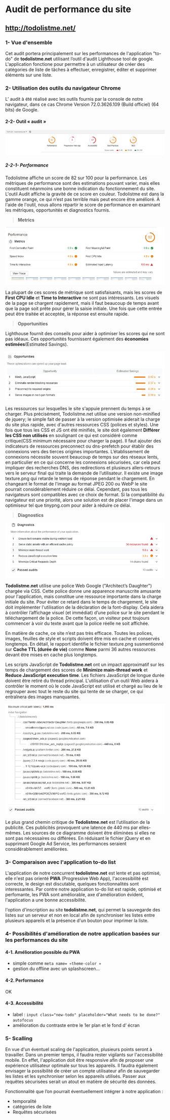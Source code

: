 # Audit de performance du site
## http://todolistme.net/

### 1- Vue d'ensemble

Cet audit portera principalement sur les performances de l'application "to-do" de __todolistme.net__ utilisant l’outil d'audit Lighthouse tool de google. 
L'application fonctione pour permettre à un utilisateur de créer des catégories de liste de tâches à effectuer, enregistrer, éditer et supprimer éléments sur une liste.

### 2- Utilisation des outils du navigateur Chrome
L’ audit à été réalisé avec les outils fournis par la console de notre navigateur, dans ce cas Chrome Version 72.0.3626.109 (Build officiel) (64 bits) de Google.

#### 2-2- Outil « audit »

![img](audit_todolistme.png)

##### 2-2-1- Performance

Todolistme affiche un score de 82 sur 100 pour la performance. 
Les métriques de performance sont des estimations pouvant varier, mais elles constituent néanmoins une bonne indication du fonctionnement du site.
L'outil Audit affiche la gravité de ce score en couleur. 
Todolistme est dans la gamme orange, ce qui n’est pas terrible mais peut encore être amélioré.
À l'aide de l'outil, nous allons répartir le score de performance en examinant les métriques, opportunités et diagnostics fournis.

> __Metrics__

![img](audit_perfomance_metrics.png)

La plupart de ces scores de métrique sont satisfaisants, mais les scores de __First CPU Idle__ et __Time to Interactive__ ne sont pas intéressants.
Les visuels de la page se chargent rapidement, mais il faut beaucoup de temps avant que la page soit prête pour gérer la saisie initiale.
Une fois que cette entrée peut être traitée et acceptée, la réponse est ensuite rapide.

> __Opportunities__

Lighthouse fournit des conseils pour aider à optimiser les scores qui ne sont pas idéaux.
Ces opportunités fournissent également des __économies estimées__(Estimated Savings).

![img](audit_perfomance_opportunites.png)

Les ressources sur lesquelles le site s'appuie prennent du temps à se charger.
Plus précisément, Todolistme.net utilise une version non-minified de jquery; le simple fait de passer à la version optimisée aiderait la charge du site plus rapide, avec d'autres ressources CSS (polices et styles).
Une fois que tous les CSS et JS ont été minifiés, le site doit également __Différer les CSS non utilisés__ en soulignant ce qui est considéré comme critique(CSS minimum nécessaire pour charger la page).
Il faut ajouter des indicateurs de ressources preconnect ou dns-prefetch pour établir des connexions vers des tierces origines importantes.
L’établissement de connexions nécessite souvent beaucoup de temps sur des réseaux lents, en particulier en ce qui concerne les connexions sécurisées, car cela peut impliquer des recherches DNS, des redirections et plusieurs allers-retours vers le serveur final qui traite la demande de l’utilisateur.
Il existe une image texture.png qui retarde le temps de réponse pendant le chargement. 
En changeant le format de l'image au format JPEG 200 ou WebP le site pourrait considérablement réduire ce délai. 
Cependant, pas tous les navigateurs sont compatibles avec ce choix de format. 
Si la compatibilité du navigateur est une priorité, alors une solution est de placer l'image dans un optimiseur tel que tinypng.com pour aider à réduire ce délai.

> __Diagnostics__

![img](audit_perfomance_diagnostics.png)

__Todolistme.net__ utilise une police Web Google ("Architect’s Daughter") chargée via CSS.
Cette police donne une apparence manuscrite amusante pour l'application, mais constitue une ressource importante dans la charge initiale du site.
Pour éviter ce retard dans le temps de chargement, le site doit implémenter l'utilisation de la déclaration de la font-display.
Cela aidera à contrôler l’affichage visuel (et immédiat) d’une police sur le site pendant le téléchargement de la police.
De cette façon, un visiteur peut toujours commencer à voir du texte avant que la police réelle ne soit affichée.

En matière de cache, ce site n’est pas très efficace.
Toutes les polices, images, feuilles de style et scripts doivent être mis en cache et conservés longtemps.
En détail, le rapport identifie le fichier texture.png susmentionné sur __Cache TTL (durée de vie)__ comme __None__ parmi 36 autres ressources devant être mises en cache plus longtemps.

Les scripts JavaScript de __Todolistme.net__ ont un impact approximatif sur les temps de chargement des scores de __Minimize main-thread work__ et __Reduce JavaScript execution time__. Les fichiers JavaScript de longue durée doivent être retiré du thread principal. L'utilisation d'un outil Web aidera à contrôler le moment où le code JavaScript est utilisé et chargé au lieu de le regrouper avec tout le reste du site qui tente de se charger, ce qui entraînera des images manquantes.

![img](audit_perfomance_diagnostics_path.png)

Le plus grand chemin critique de __Todolistme.net__ est l’utilisation de la publicité. Ces publicités provoquent une latence de 440 ms par elles-mêmes. Les sources de ce diagramme doivent être éliminées si elles ne sont pas nécessaires ou différées.
En réduisant le fichier jQuery et en supprimant Google Ad Service, les performances seraient considérablement améliorées.

### 3- Comparaison avec l'application to-do list

L'application de notre concurrent __todolistme.net__ est lente et pas optimisé, elle n'est pas orienté __PWA__ (Progressive Web App), l'accessibilité est correcte, le design est discutable, quelques fonctionnalités sont interessantes. Par contre notre application to-do list est rapide, optimisé et perfomante, les PWA sont améliorable, axe d'amélioration évident, l'application a une bonne accessibilité. 

l'option d'inscription au site __todolistme.net__, qui permet la sauvegarde des listes sur un serveur et non en local afin de synchroniser les listes entre plusieurs appareils et la présence d'un bouton pour imprimer la liste.

### 4- Possibilités d'amélioration de notre application basées sur les performances du site

#### 4-1. Amélioration possible du PWA

* simple comme `meta name= «theme-color »`
* gestion du offline avec un splashscreen...

#### 4-2. Performance 

OK

#### 4-3. Accessibilité

* label : `input class="new-todo" placeholder="What needs to be done?" autofocus`
* amélioration du contraste entre le 1er plan et le fond d’ écran

### 5- Scalling

En vue d'un éventuel scaling de l'application, plusieurs points seront à travailler.
Dans un premier temps, il faudra rester vigilants sur l'accessibilité mobile. En effet, l'application doit être responsive afin de proposer une expérience utilisateur optimale sur tous les appareils.
Il faudra également envisager la possibilité de créer un compte utilisateur afin de sauvegarder les listes et les synchroniser selon les appareils utilisés. Passer aux requêtes sécurisées serait un atout en matière de sécurité des données. 

Fonctionnalité que l’on pourrait éventuellement intégrer à notre application :
* temporalité
* catégories de liste
* Requêtes sécurisées